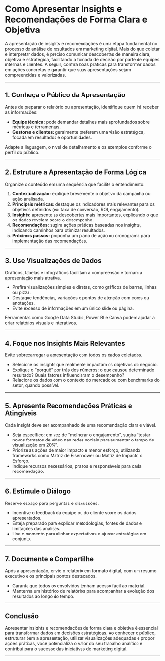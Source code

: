 
# Como Apresentar Insights e Recomendações de Forma Clara e Objetiva

A apresentação de insights e recomendações é uma etapa fundamental no processo de análise de resultados em marketing digital. Mais do que coletar e interpretar dados, é preciso comunicar descobertas de maneira clara, objetiva e estratégica, facilitando a tomada de decisão por parte de equipes internas e clientes. A seguir, confira boas práticas para transformar dados em ações concretas e garantir que suas apresentações sejam compreendidas e valorizadas.

---

## 1. Conheça o Público da Apresentação

Antes de preparar o relatório ou apresentação, identifique quem irá receber as informações:  
- **Equipe técnica:** pode demandar detalhes mais aprofundados sobre métricas e ferramentas.
- **Gestores e clientes:** geralmente preferem uma visão estratégica, focada em resultados e oportunidades.

Adapte a linguagem, o nível de detalhamento e os exemplos conforme o perfil do público.

---

## 2. Estruture a Apresentação de Forma Lógica

Organize o conteúdo em uma sequência que facilite o entendimento:
1. **Contextualização:** explique brevemente o objetivo da campanha ou ação analisada.
2. **Principais métricas:** destaque os indicadores mais relevantes para os objetivos definidos (ex: taxa de conversão, ROI, engajamento).
3. **Insights:** apresente as descobertas mais importantes, explicando o que os dados revelam sobre o desempenho.
4. **Recomendações:** sugira ações práticas baseadas nos insights, indicando caminhos para otimizar resultados.
5. **Próximos passos:** proponha um plano de ação ou cronograma para implementação das recomendações.

---

## 3. Use Visualizações de Dados

Gráficos, tabelas e infográficos facilitam a compreensão e tornam a apresentação mais atrativa.  
- Prefira visualizações simples e diretas, como gráficos de barras, linhas ou pizza.
- Destaque tendências, variações e pontos de atenção com cores ou anotações.
- Evite excesso de informações em um único slide ou página.

Ferramentas como Google Data Studio, Power BI e Canva podem ajudar a criar relatórios visuais e interativos.

---

## 4. Foque nos Insights Mais Relevantes

Evite sobrecarregar a apresentação com todos os dados coletados.  
- Selecione os insights que realmente impactam os objetivos do negócio.
- Explique o “porquê” por trás dos números: o que causou determinado resultado? Quais fatores influenciaram o desempenho?
- Relacione os dados com o contexto do mercado ou com benchmarks do setor, quando possível.

---

## 5. Apresente Recomendações Práticas e Atingíveis

Cada insight deve ser acompanhado de uma recomendação clara e viável.  
- Seja específico: em vez de “melhorar o engajamento”, sugira “testar novos formatos de vídeo nas redes sociais para aumentar o tempo de visualização em 20%”.
- Priorize as ações de maior impacto e menor esforço, utilizando frameworks como Matriz de Eisenhower ou Matriz de Impacto x Esforço.
- Indique recursos necessários, prazos e responsáveis para cada recomendação.

---

## 6. Estimule o Diálogo

Reserve espaço para perguntas e discussões.  
- Incentive o feedback da equipe ou do cliente sobre os dados apresentados.
- Esteja preparado para explicar metodologias, fontes de dados e limitações das análises.
- Use o momento para alinhar expectativas e ajustar estratégias em conjunto.

---

## 7. Documente e Compartilhe

Após a apresentação, envie o relatório em formato digital, com um resumo executivo e os principais pontos destacados.  
- Garanta que todos os envolvidos tenham acesso fácil ao material.
- Mantenha um histórico de relatórios para acompanhar a evolução dos resultados ao longo do tempo.

---

## Conclusão

Apresentar insights e recomendações de forma clara e objetiva é essencial para transformar dados em decisões estratégicas. Ao conhecer o público, estruturar bem a apresentação, utilizar visualizações adequadas e propor ações práticas, você potencializa o valor do seu trabalho analítico e contribui para o sucesso das iniciativas de marketing digital.

---
```